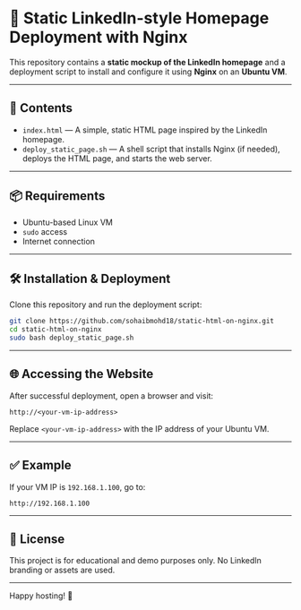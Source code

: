 # 🚀 Static LinkedIn-style Homepage Deployment with Nginx

This repository contains a **static mockup of the LinkedIn homepage** and a deployment script to install and configure it using **Nginx** on an **Ubuntu VM**.

---

## 📁 Contents

- `index.html` — A simple, static HTML page inspired by the LinkedIn homepage.
- `deploy_static_page.sh` — A shell script that installs Nginx (if needed), deploys the HTML page, and starts the web server.

---

## 📦 Requirements

- Ubuntu-based Linux VM
- `sudo` access
- Internet connection

---

## 🛠️ Installation & Deployment

Clone this repository and run the deployment script:

```bash
git clone https://github.com/sohaibmohd18/static-html-on-nginx.git
cd static-html-on-nginx
sudo bash deploy_static_page.sh
```

---

## 🌐 Accessing the Website

After successful deployment, open a browser and visit:

```
http://<your-vm-ip-address>
```

Replace `<your-vm-ip-address>` with the IP address of your Ubuntu VM.

---

## ✅ Example

If your VM IP is `192.168.1.100`, go to:

```
http://192.168.1.100
```

---

## 🧾 License

This project is for educational and demo purposes only. No LinkedIn branding or assets are used.

---

Happy hosting! 🎉
